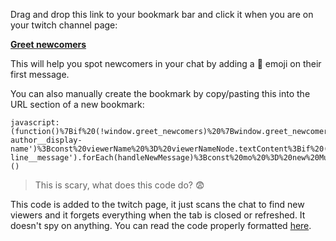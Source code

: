 Drag and drop this link to your bookmark bar and click it when you are on your twitch channel page:

**<a href="javascript:(function()%7Bif%20(!window.greet_newcomers)%20%7Bwindow.greet_newcomers%20%3D%20true%3Bconst%20knownViewers%20%3D%20new%20Set()%3Bconst%20handleNewMessage%20%3D%20messageNode%20%3D%3E%20%7Bconst%20viewerNameNode%20%3D%20messageNode.querySelector('.chat-author__display-name')%3Bconst%20viewerName%20%3D%20viewerNameNode.textContent%3Bif%20(!knownViewers.has(viewerName))%20%7BviewerNameNode.textContent%20%3D%20'%F0%9F%91%8B%20'%20%2B%20viewerName%3BknownViewers.add(viewerName)%3B%7D%7D%3Bconst%20chat%20%3D%20document.querySelector('%5Brole%3Dlog%5D')%3Bchat.querySelectorAll('.chat-line__message').forEach(handleNewMessage)%3Bconst%20mo%20%3D%20new%20MutationObserver(mutationRecords%20%3D%3E%20%7BmutationRecords.forEach(mr%20%3D%3E%20%7Bmr.addedNodes.forEach(handleNewMessage)%3B%7D)%3B%7D)%3Bmo.observe(chat%2C%20%7B%20childList%3A%20true%2C%20attributes%3A%20false%2C%20characterData%3A%20false%2C%20subtree%3A%20false%20%7D)%3Bwindow.alert('Now%20showing%20new%20viewers!%20Refresh%20the%20page%20to%20stop')%3B%7D%20else%20%7Bwindow.alert('Already%20showing%20new%20viewers.%20Refresh%20the%20page%20to%20stop')%3B%7D%7D)()">Greet newcomers</a>**

This will help you spot newcomers in your chat by adding a 👋 emoji on their first message.

You can also manually create the bookmark by copy/pasting this into the URL section of a new bookmark:

```
javascript:(function()%7Bif%20(!window.greet_newcomers)%20%7Bwindow.greet_newcomers%20%3D%20true%3Bconst%20knownViewers%20%3D%20new%20Set()%3Bconst%20handleNewMessage%20%3D%20messageNode%20%3D%3E%20%7Bconst%20viewerNameNode%20%3D%20messageNode.querySelector('.chat-author__display-name')%3Bconst%20viewerName%20%3D%20viewerNameNode.textContent%3Bif%20(!knownViewers.has(viewerName))%20%7BviewerNameNode.textContent%20%3D%20'%F0%9F%91%8B%20'%20%2B%20viewerName%3BknownViewers.add(viewerName)%3B%7D%7D%3Bconst%20chat%20%3D%20document.querySelector('%5Brole%3Dlog%5D')%3Bchat.querySelectorAll('.chat-line__message').forEach(handleNewMessage)%3Bconst%20mo%20%3D%20new%20MutationObserver(mutationRecords%20%3D%3E%20%7BmutationRecords.forEach(mr%20%3D%3E%20%7Bmr.addedNodes.forEach(handleNewMessage)%3B%7D)%3B%7D)%3Bmo.observe(chat%2C%20%7B%20childList%3A%20true%2C%20attributes%3A%20false%2C%20characterData%3A%20false%2C%20subtree%3A%20false%20%7D)%3Bwindow.alert('Now%20showing%20new%20viewers!%20Refresh%20the%20page%20to%20stop')%3B%7D%20else%20%7Bwindow.alert('Already%20showing%20new%20viewers.%20Refresh%20the%20page%20to%20stop')%3B%7D%7D)()
```

> This is scary, what does this code do? 😨

This code is added to the twitch page, it just scans the chat to find new viewers and it forgets everything when the tab is closed or refreshed. It doesn't spy on anything. You can read the code properly formatted [here](https://github.com/thomaslule/twitch-greet-newcomers/blob/master/greet.js).
